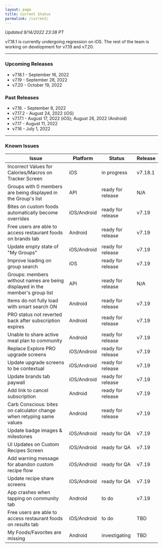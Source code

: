 ```yaml
---
layout: page
title: Current Status
permalink: /current/
---
```


_Updated 9/14/2022 23:38 PT_

v7.18.1 is currently undergoing regression on iOS. The rest of the team is working on development for v7.19 and v7.20.

***

### Upcoming Releases
- v7.18.1 - September 16, 2022
- v7.19   - September 28, 2022
- v7.20   - October 19, 2022
 
### Past Releases
- v7.18.  - September 8, 2022
- v7.17.2 - August 24, 2022 (iOS)
- v7.17.1 - August 17, 2022 (iOS); August 26, 2022 (Android)
- v7.17   - August 11, 2022
- v7.16   - July 1, 2022

***

### Known Issues

|Issue                          |Platform   | Status    | Release           |
| ---                           | ---       | ---       | ---               |
|Incorrect Values for Calories/Macros on Tracker Screen |iOS |in progress| v7.18.1|
|Groups with 0 members are being displayed in the Group's list |API |ready for release| N/A|
|Bites on custom foods automatically become overrides|iOS/Android |ready for release| v7.19|
|Free users are able to access restaurant foods on brands tab|Android |ready for release| v7.19|
|Update empty state of "My Groups"|iOS/Android |ready for release| v7.19|
|Improve loading on group search |iOS |ready for release| v7.19|
|Groups: members without names are being displayed in the member's group list|API|ready for release| N/A|
|Items do not fully load with smart search ON |Android |ready for release| v7.19|
|PRO status not reverted back after subscription expires |Android |ready for release| v7.19|
|Unable to share active meal plan to community |Android |ready for release| v7.19|
|Replace Explore PRO upgrade screens |iOS/Android |ready for release| v7.19|
|Update upgrade screens to be contextual |iOS/Android |ready for release| v7.19|
|Update brands tab paywall |iOS/Android |ready for release| v7.19|
|Add link to cancel subscription |Android |ready for release| v7.19|
|Carb Conscious: bites on calculator change when retyping same values |Android |ready for release| v7.19|
|Update badge images & milestones |iOS/Android |ready for QA| v7.19|
|UI Updates on Custom Recipes Screen |iOS/Android |ready for QA| v7.19|
|Add warning message for abandon custom recipe flow |iOS/Android |ready for QA| v7.19|
|Update recipe share screens |iOS/Android |ready for QA| v7.19|
|App crashes when tapping on community tab |Android |to do| v7.19|
|Free users are able to access restaurant foods on results tab|iOS/Android |to do| TBD|
|My Foods/Favorites are missing |Android |investigating| TBD|
